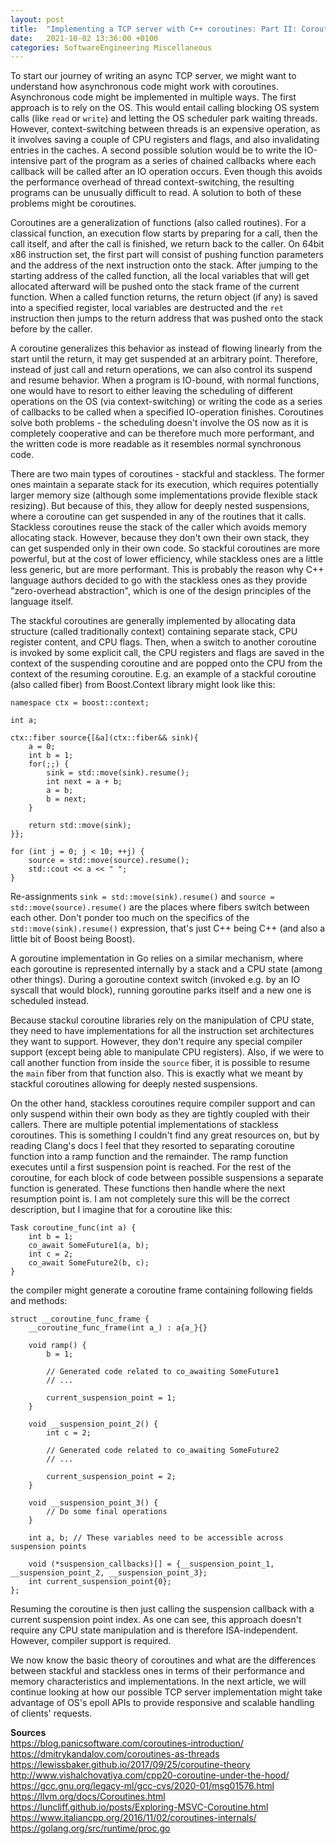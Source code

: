 ```yaml
---
layout: post
title:  "Implementing a TCP server with C++ coroutines: Part II: Coroutine Theory"
date:   2021-10-02 13:36:00 +0100
categories: SoftwareEngineering Miscellaneous
---
```


To start our journey of writing an async TCP server, we might want to understand how asynchronous code might work with coroutines. Asynchronous code might be implemented in multiple ways. The first approach is to rely on the OS. This would entail calling blocking OS system calls (like `read` or `write`) and letting the OS scheduler park waiting threads. However, context-switching between threads is an expensive operation, as it involves saving a couple of CPU registers and flags, and also invalidating entries in the caches. A second possible solution would be to write the IO-intensive part of the program as a series of chained callbacks where each callback will be called after an IO operation occurs. Even though this avoids the performance overhead of thread context-switching, the resulting programs can be unusually difficult to read. A solution to both of these problems might be coroutines. 

Coroutines are a generalization of functions (also called routines). For a classical function, an execution flow starts by preparing for a call, then the call itself, and after the call is finished, we return back to the caller. On 64bit x86 instruction set, the first part will consist of pushing function parameters and the address of the next instruction onto the stack. After jumping to the starting address of the called function, all the local variables that will get allocated afterward will be pushed onto the stack frame of the current function. When a called function returns, the return object (if any) is saved into a specified register, local variables are destructed and the `ret` instruction then jumps to the return address that was pushed onto the stack before by the caller.

A coroutine generalizes this behavior as instead of flowing linearly from the start until the return, it may get suspended at an arbitrary point. Therefore, instead of just call and return operations, we can also control its suspend and resume behavior. When a program is IO-bound, with normal functions, one would have to resort to either leaving the scheduling of different operations on the OS (via context-switching) or writing the code as a series of callbacks to be called when a specified IO-operation finishes. Coroutines solve both problems - the scheduling doesn't involve the OS now as it is completely cooperative and can be therefore much more performant, and the written code is more readable as it resembles normal synchronous code.

There are two main types of coroutines - stackful and stackless. The former ones maintain a separate stack for its execution, which requires potentially larger memory size (although some implementations provide flexible stack resizing). But because of this, they allow for deeply nested suspensions, where a coroutine can get suspended in any of the routines that it calls. Stackless coroutines reuse the stack of the caller which avoids memory allocating stack. However, because they don't own their own stack, they can get suspended only in their own code. So stackful coroutines are more powerful, but at the cost of lower efficiency, while stackless ones are a little less generic, but are more performant. This is probably the reason why C++ language authors decided to go with the stackless ones as they provide "zero-overhead abstraction", which is one of the design principles of the language itself.

The stackful coroutines are generally implemented by allocating data structure (called traditionally context) containing separate stack, CPU register content, and CPU flags. Then, when a switch to another coroutine is invoked by some explicit call, the CPU registers and flags are saved in the context of the suspending coroutine and are popped onto the CPU from the context of the resuming coroutine. E.g. an example of a stackful coroutine (also called fiber) from Boost.Context library might look like this:

```
namespace ctx = boost::context;

int a;

ctx::fiber source{[&a](ctx::fiber&& sink){
    a = 0;
    int b = 1;
    for(;;) {
        sink = std::move(sink).resume();
        int next = a + b;
        a = b;
        b = next;
    }

    return std::move(sink);
}};

for (int j = 0; j < 10; ++j) {
    source = std::move(source).resume();
    std::cout << a << " ";
}
```

Re-assignments `sink = std::move(sink).resume()` and `source = std::move(source).resume()` are the places where fibers switch between each other. Don't ponder too much on the specifics of the `std::move(sink).resume()` expression, that's just C++ being C++ (and also a little bit of Boost being Boost). 

A goroutine implementation in Go relies on a similar mechanism, where each goroutine is represented internally by a stack and a CPU state (among other things). During a goroutine context switch (invoked e.g. by an IO syscall that would block), running goroutine parks itself and a new one is scheduled instead. 

Because stackul coroutine libraries rely on the manipulation of CPU state, they need to have implementations for all the instruction set architectures they want to support. However, they don't require any special compiler support (except being able to manipulate CPU registers). Also, if we were to call another function from inside the `source` fiber, it is possible to resume the `main` fiber from that function also. This is exactly what we meant by stackful coroutines allowing for deeply nested suspensions.

On the other hand, stackless coroutines require compiler support and can only suspend within their own body as they are tightly coupled with their callers. There are multiple potential implementations of stackless coroutines. This is something I couldn't find any great resources on, but by reading Clang's docs I feel that they resorted to separating coroutine function into a ramp function and the remainder. The ramp function executes until a first suspension point is reached. For the rest of the coroutine, for each block of code between possible suspensions a separate function is generated. These functions then handle where the next resumption point is. I am not completely sure this will be the correct description, but I imagine that for a coroutine like this:

```
Task coroutine_func(int a) {
    int b = 1;
    co_await SomeFuture1(a, b);
    int c = 2;
    co_await SomeFuture2(b, c);
}
```

the compiler might generate a coroutine frame containing following fields and methods:

```
struct __coroutine_func_frame {
    __coroutine_func_frame(int a_) : a{a_}{}

    void ramp() {
        b = 1;

        // Generated code related to co_awaiting SomeFuture1
        // ...

        current_suspension_point = 1; 
    }
    
    void __suspension_point_2() { 
        int c = 2;

        // Generated code related to co_awaiting SomeFuture2
        // ...

        current_suspension_point = 2;
    } 

    void __suspension_point_3() { 
        // Do some final operations
    } 

    int a, b; // These variables need to be accessible across suspension points

    void (*suspension_callbacks)[] = {__suspension_point_1, __suspension_point_2, __suspension_point_3};
    int current_suspension_point{0};
};
```

Resuming the coroutine is then just calling the suspension callback with a current suspension point index. As one can see, this approach doesn't require any CPU state manipulation and is therefore ISA-independent. However, compiler support is required. 

We now know the basic theory of coroutines and what are the differences between stackful and stackless ones in terms of their performance and memory characteristics and implementations. In the next article, we will continue looking at how our possible TCP server implementation might take advantage of OS's epoll APIs to provide responsive and scalable handling of clients' requests. 

**Sources** \
https://blog.panicsoftware.com/coroutines-introduction/ \
https://dmitrykandalov.com/coroutines-as-threads \
https://lewissbaker.github.io/2017/09/25/coroutine-theory \
http://www.vishalchovatiya.com/cpp20-coroutine-under-the-hood/ \
https://gcc.gnu.org/legacy-ml/gcc-cvs/2020-01/msg01576.html \
https://llvm.org/docs/Coroutines.html \
https://luncliff.github.io/posts/Exploring-MSVC-Coroutine.html \
https://www.italiancpp.org/2016/11/02/coroutines-internals/ \
https://golang.org/src/runtime/proc.go